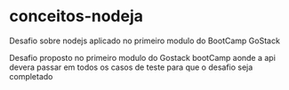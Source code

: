# conceitos-nodeja
Desafio sobre nodejs aplicado no primeiro modulo do BootCamp GoStack 

<p> Desafio proposto no primeiro modulo do Gostack bootCamp aonde a api devera passar em todos os casos de teste para que o desafio seja completado </p>
